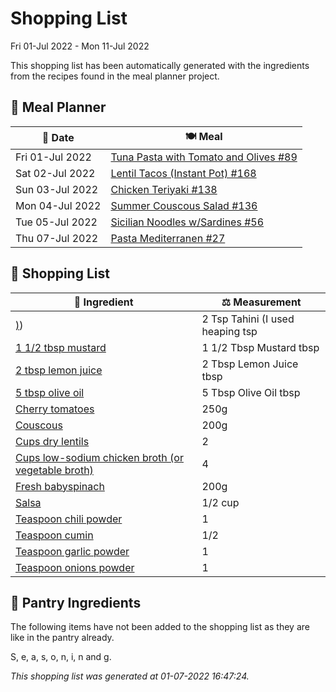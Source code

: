 # Shopping List

Fri 01-Jul 2022 - Mon 11-Jul 2022

This shopping list has been automatically generated with the ingredients from the recipes found in the meal planner project.

## 📅 Meal Planner

|📅 Date| 🍽️ Meal|
|----|----|
|Fri 01-Jul 2022|[Tuna Pasta with Tomato and Olives #89](https://github.com/bryanbr23/Recipes/issues/89)|
|Sat 02-Jul 2022|[Lentil Tacos (Instant Pot) #168](https://github.com/bryanbr23/Recipes/issues/168)|
|Sun 03-Jul 2022|[Chicken Teriyaki #138](https://github.com/bryanbr23/Recipes/issues/138)|
|Mon 04-Jul 2022|[Summer Couscous Salad #136](https://github.com/bryanbr23/Recipes/issues/136)|
|Tue 05-Jul 2022|[Sicilian Noodles w/Sardines  #56](https://github.com/bryanbr23/Recipes/issues/56)|
|Thu 07-Jul 2022|[Pasta Mediterranen #27](https://github.com/bryanbr23/Recipes/issues/27)|

## 🛒 Shopping List

| 🍌 Ingredient| ⚖️ Measurement|
|----------|-----------|
|[)](https://www.sainsburys.co.uk/gol-ui/SearchResults/))|2 Tsp Tahini (I used heaping tsp|
|[1 1/2 tbsp mustard](https://www.sainsburys.co.uk/gol-ui/SearchResults/1%201/2%20tbsp%20mustard)|1 1/2 Tbsp Mustard tbsp|
|[2 tbsp lemon juice](https://www.sainsburys.co.uk/gol-ui/SearchResults/2%20tbsp%20lemon%20juice)|2 Tbsp Lemon Juice tbsp|
|[5 tbsp olive oil](https://www.sainsburys.co.uk/gol-ui/SearchResults/5%20tbsp%20olive%20oil)|5 Tbsp Olive Oil tbsp|
|[Cherry tomatoes](https://www.sainsburys.co.uk/gol-ui/SearchResults/Cherry%20tomatoes)|250g|
|[Couscous](https://www.sainsburys.co.uk/gol-ui/SearchResults/Couscous)|200g|
|[Cups dry lentils](https://www.sainsburys.co.uk/gol-ui/SearchResults/Cups%20dry%20lentils)|2|
|[Cups low-sodium chicken broth (or vegetable broth)](https://www.sainsburys.co.uk/gol-ui/SearchResults/Cups%20low-sodium%20chicken%20broth%20(or%20vegetable%20broth))|4|
|[Fresh babyspinach](https://www.sainsburys.co.uk/gol-ui/SearchResults/Fresh%20babyspinach)|200g|
|[Salsa](https://www.sainsburys.co.uk/gol-ui/SearchResults/Salsa)|1/2 cup|
|[Teaspoon chili powder](https://www.sainsburys.co.uk/gol-ui/SearchResults/Teaspoon%20chili%20powder)|1|
|[Teaspoon cumin](https://www.sainsburys.co.uk/gol-ui/SearchResults/Teaspoon%20cumin)|1/2|
|[Teaspoon garlic powder](https://www.sainsburys.co.uk/gol-ui/SearchResults/Teaspoon%20garlic%20powder)|1|
|[Teaspoon onions powder](https://www.sainsburys.co.uk/gol-ui/SearchResults/Teaspoon%20onions%20powder)|1|

## 🏪 Pantry Ingredients

The following items have not been added to the shopping list as they are like in the pantry already.

S, e, a, s, o, n, i, n and g.


_This shopping list was generated at 01-07-2022 16:47:24._